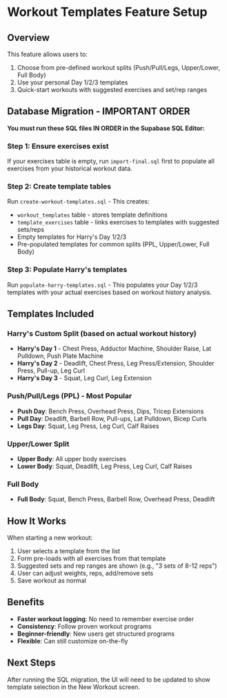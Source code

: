 # Workout Templates Feature Setup

## Overview

This feature allows users to:
1. Choose from pre-defined workout splits (Push/Pull/Legs, Upper/Lower, Full Body)
2. Use your personal Day 1/2/3 templates
3. Quick-start workouts with suggested exercises and set/rep ranges

## Database Migration - IMPORTANT ORDER

**You must run these SQL files IN ORDER in the Supabase SQL Editor:**

### Step 1: Ensure exercises exist
If your exercises table is empty, run `import-final.sql` first to populate all exercises from your historical workout data.

### Step 2: Create template tables
Run `create-workout-templates.sql` - This creates:
- `workout_templates` table - stores template definitions
- `template_exercises` table - links exercises to templates with suggested sets/reps
- Empty templates for Harry's Day 1/2/3
- Pre-populated templates for common splits (PPL, Upper/Lower, Full Body)

### Step 3: Populate Harry's templates
Run `populate-harry-templates.sql` - This populates your Day 1/2/3 templates with your actual exercises based on workout history analysis.

## Templates Included

### Harry's Custom Split (based on actual workout history)
- **Harry's Day 1** - Chest Press, Adductor Machine, Shoulder Raise, Lat Pulldown, Push Plate Machine
- **Harry's Day 2** - Deadlift, Chest Press, Leg Press/Extension, Shoulder Press, Pull-up, Leg Curl
- **Harry's Day 3** - Squat, Leg Curl, Leg Extension

### Push/Pull/Legs (PPL) - Most Popular
- **Push Day**: Bench Press, Overhead Press, Dips, Tricep Extensions
- **Pull Day**: Deadlift, Barbell Row, Pull-ups, Lat Pulldown, Bicep Curls
- **Legs Day**: Squat, Leg Press, Leg Curl, Calf Raises

### Upper/Lower Split
- **Upper Body**: All upper body exercises
- **Lower Body**: Squat, Deadlift, Leg Press, Leg Curl, Calf Raises

### Full Body
- **Full Body**: Squat, Bench Press, Barbell Row, Overhead Press, Deadlift

## How It Works

When starting a new workout:
1. User selects a template from the list
2. Form pre-loads with all exercises from that template
3. Suggested sets and rep ranges are shown (e.g., "3 sets of 8-12 reps")
4. User can adjust weights, reps, add/remove sets
5. Save workout as normal

## Benefits

- **Faster workout logging**: No need to remember exercise order
- **Consistency**: Follow proven workout programs
- **Beginner-friendly**: New users get structured programs
- **Flexible**: Can still customize on-the-fly

## Next Steps

After running the SQL migration, the UI will need to be updated to show template selection in the New Workout screen.
